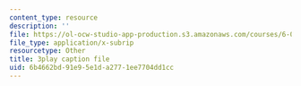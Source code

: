 ```yaml
---
content_type: resource
description: ''
file: https://ol-ocw-studio-app-production.s3.amazonaws.com/courses/6-042j-mathematics-for-computer-science-spring-2015/6b4662bd91e95e1da2771ee7704dd1cc_Sdw8_0RDZuw.vtt
file_type: application/x-subrip
resourcetype: Other
title: 3play caption file
uid: 6b4662bd-91e9-5e1d-a277-1ee7704dd1cc
---
```

